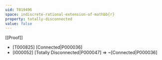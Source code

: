 ```yaml
---
uid: T019496
space: indiscrete-rational-extension-of-mathbb{r}
property: totally-disconnected
value: false
---
```

[[Proof]]

* [T000825] [Connected|P000036]
* [I000052] [Totally Disconnected|P000047] => ~[Connected|P000036]

